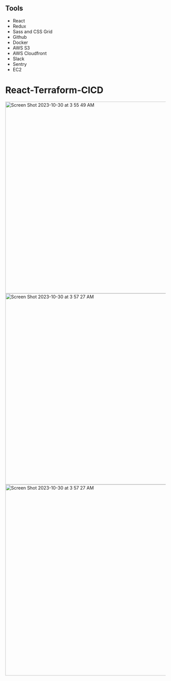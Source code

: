 

## Tools

* React
* Redux
* Sass and CSS Grid
* Github
* Docker
* AWS S3
* AWS Cloudfront
* Slack
* Sentry
* EC2

# React-Terraform-CICD


<img width="601" alt="Screen Shot 2023-10-30 at 3 55 49 AM" src="https://github.com/doujones83/React-Terraform-CICD/assets/59512235/e63001a1-6833-4aba-af81-54d18b7ff863">
<img width="599" alt="Screen Shot 2023-10-30 at 3 57 27 AM" src="https://github.com/doujones83/React-Terraform-CICD/assets/59512235/ca949f57-5c9c-4a67-81cd-4049af6ae795">
<img width="599" alt="Screen Shot 2023-10-30 at 3 57 27 AM"![Screen Shot 2023-10-30 at 3 03 02 AM](https://github.com/doujones83/React-Terraform-CICD/assets/59512235/fa280aac-9e43-4527-8f02-e2810a56d0f9)>
